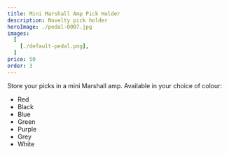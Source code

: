 ```yaml
---
title: Mini Marshall Amp Pick Holder
description: Novelty pick holder
heroImage: ./pedal-0007.jpg
images:
  [
    [./default-pedal.png],
  ]
price: 50
order: 3
---
```


Store your picks in a mini Marshall amp. 
Available in your choice of colour:

- Red
- Black
- Blue
- Green
- Purple
- Grey 
- White


